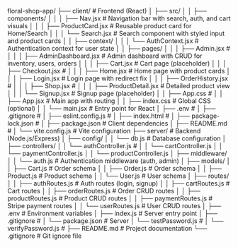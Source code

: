 floral-shop-app/
├── client/                          # Frontend (React)
│   ├── src/
│   │   ├── components/
│   │   │   ├── Nav.jsx             # Navigation bar with search, auth, and cart visuals
│   │   │   ├── ProductCard.jsx     # Reusable product card for Home/Search
│   │   │   └── Search.jsx          # Search component with styled input and product cards
│   │   ├── context/
│   │   │   └── AuthContext.jsx     # Authentication context for user state
│   │   ├── pages/
│   │   │   ├── Admin.jsx           # 
│   │   │   ├── AdminDashboard.jsx  # Admin dashboard with CRUD for inventory, users, orders
│   │   │   ├── Cart.jsx            # Cart page (placeholder)
│   │   │   ├── Checkout.jsx        #
│   │   │   ├── Home.jsx            # Home page with product cards
│   │   │   ├── Login.jsx           # Login page with redirect fix
│   │   │   ├── OrderHistory.jsx    # 
│   │   │   ├── Shop.jsx    # 
│   │   │   ├── ProductDetail.jsx   # Detailed product view
│   │   │   └── Signup.jsx          # Signup page (placeholder)
│   │   ├── App.css                 # 
│   │   ├── App.jsx                 # Main app with routing
│   │   ├── index.css               # Global CSS (optional)
│   │   └── main.jsx                # Entry point for React
│   ├── .env                        # 
│   ├── .gitignore                  # 
│   ├── eslint.config.js            # 
│   ├── index.html                  # 
│   ├── package-lock.json           # 
│   ├── package.json                # Client dependencies
│   ├── README.md                   # 
│   └── vite.config.js              # Vite configuration
├── server/                         # Backend (Node.js/Express)
│   ├── config/
│   │   └── db.js                   # Database configuration
│   ├── controllers/
│   │   └── authController.js       # 
│   │   └── cartController.js 
│   │   └── paymentController.js 
│   │   └── productController.js 
│   ├── middleware/
│   │   └── auth.js                 # Authentication middleware (auth, admin)
│   ├── models/
│   │   ├── Cart.js                 # Order schema
│   │   ├── Order.js                # Order schema
│   │   ├── Product.js              # Product schema
│   │   └── User.js                 # User schema
│   ├── routes/
│   │   ├── authRoutes.js           # Auth routes (login, signup)
│   │   ├── cartRoutes.js           # Cart routes
│   │   ├── orderRoutes.js          # Order CRUD routes
│   │   ├── productRoutes.js        # Product CRUD routes
│   │   ├── paymentRoutes.js        # Stripe payment routes
│   │   └── userRoutes.js           # User CRUD routes
│   ├── .env                        # Environment variables
│   ├── index.js                    # Server entry point
│   ├── .gitignore                  # 
│   └── package.json                # Server 
│   └── testPassword.js             # 
│   └── verifyPassword.js           # 
├── README.md                       # Project documentation
└── .gitignore                      # Git ignore file